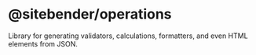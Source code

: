 # @sitebender/operations

Library for generating validators, calculations, formatters, and even HTML elements from JSON.

